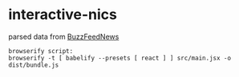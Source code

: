# interactive-nics

parsed data from [BuzzFeedNews](https://github.com/BuzzFeedNews/nics-firearm-background-checks)

```
browserify script:
browserify -t [ babelify --presets [ react ] ] src/main.jsx -o dist/bundle.js
```
